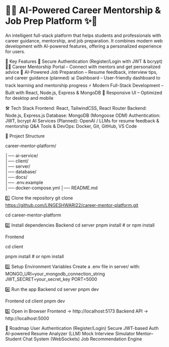 # 🌟✨ AI-Powered Career Mentorship & Job Prep Platform ✨🌟

An intelligent full-stack platform that helps students and professionals with career guidance, mentorship, and job preparation.
It combines modern web development with AI-powered features, offering a personalized experience for users.


🌟 Key Features
🔐 Secure Authentication (Register/Login with JWT & bcrypt)
🧑‍💼 Career Mentorship Portal – Connect with mentors and get personalized advice
🤖 AI-Powered Job Preparation – Resume feedback, interview tips, and career guidance (planned)
📊 Dashboard – User-friendly dashboard to track learning and mentorship progress
⚡ Modern Full-Stack Development – Built with React, Node.js, Express & MongoDB
📱 Responsive UI – Optimized for desktop and mobile

🛠️ Tech Stack
Frontend: React, TailwindCSS, React Router
Backend: Node.js, Express.js
Database: MongoDB (Mongoose ODM)
Authentication: JWT, bcrypt
AI Services (Planned): OpenAI / LLMs for resume feedback & mentorship Q&A
Tools & DevOps: Docker, Git, GitHub, VS Code

📂 Project Structure 

career-mentor-platform/

│── ai-service/      
│── client/          
│── server/         
│── database/       
│── docs/            
│── .env.example      
│── docker-compose.yml
│── README.md


1️⃣ Clone the repository
git clone https://github.com/LINGESHWARI22/career-mentor-platform.git

cd career-mentor-platform

2️⃣ Install dependencies
Backend
cd server
pnpm install   # or npm install


Frontend

cd client

pnpm install   # or npm install

3️⃣ Setup Environment Variables
Create a .env file in server/ with:
MONGO_URI=your_mongodb_connection_string
JWT_SECRET=your_secret_key
PORT=5000

4️⃣ Run the app
Backend
cd server
pnpm dev

Frontend
cd client
pnpm dev

5️⃣ Open in Browser
Frontend → http://localhost:5173
Backend API → http://localhost:5000

🎯 Roadmap
 User Authentication (Register/Login)
 Secure JWT-based Auth
 AI-powered Resume Analyzer (LLM)
 Mock Interview Simulator
 Mentor–Student Chat System (WebSockets)
 Job Recommendation Engine



